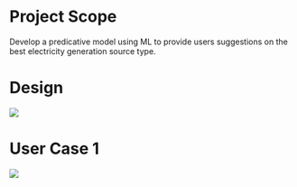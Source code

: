 # Project Scope
Develop a predicative model using ML to provide users suggestions on the best electricity generation source type.

# Design 
<img src="files/Design_Scope.png">
 
# User Case 1
<img src="files/user_case_1.png">

